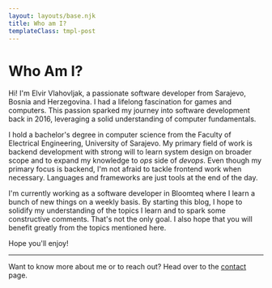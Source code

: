```yaml
---
layout: layouts/base.njk
title: Who am I?
templateClass: tmpl-post
---
```


<h1>Who Am I?</h1>

Hi! I'm Elvir Vlahovljak, a passionate software developer from Sarajevo,
Bosnia and Herzegovina. I had a lifelong fascination for games and computers.
This passion sparked my journey into software development back in 2016,
leveraging a solid understanding of computer fundamentals.

I hold a bachelor's degree in computer science from the Faculty of Electrical Engineering, University of Sarajevo.
My primary field of work is backend development
with strong will to learn system design on broader scope and to expand my knowledge to *ops* side of *devops*.
Even though my primary focus is backend, I'm not afraid to tackle frontend work when necessary.
Languages and frameworks are just tools at the end of the day.

I'm currently working as a software developer in Bloomteq where I learn a bunch of new things on a weekly basis.
By starting this blog, I hope to solidify my understanding of the topics I learn
and to spark some constructive comments.
That's not the only goal. I also hope that you will benefit greatly from the topics mentioned here.

Hope you'll enjoy!

<hr>

Want to know more about me or to reach out? Head over to the <a href="{{ '/contact' | url }}">contact</a> page.

